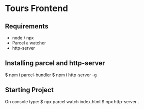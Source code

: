 # Tours Frontend
## Requirements
- node / npx
- Parcel a watcher
- http-server

## Installing parcel and http-server
$ npm i parcel-bundler
$ npm i http-server -g

## Starting Project
On console type:
$ npx parcel watch index.html
$ npx http-server .